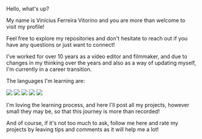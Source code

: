 Hello, what's up?

My name is Vinícius Ferreira Vitorino and you are more than welcome to visit my profile!

Feel free to explore my repositories and don't hesitate to reach out if you have any questions or just want to connect!

I've worked for over 10 years as a video editor and filmmaker, and due to changes in my thinking over the years and also as a way of updating myself, I'm currently in a career transition.

The languages I'm learning are:


<img src="https://cdn.jsdelivr.net/gh/devicons/devicon@latest/icons/javascript/javascript-original.svg" />
          
<img src="https://cdn.jsdelivr.net/gh/devicons/devicon@latest/icons/nodejs/nodejs-original-wordmark.svg" />
          
<img src="https://cdn.jsdelivr.net/gh/devicons/devicon@latest/icons/typescript/typescript-original.svg" />
            
<img src="https://cdn.jsdelivr.net/gh/devicons/devicon@latest/icons/discordjs/discordjs-original.svg" />
          
<img src="https://cdn.jsdelivr.net/gh/devicons/devicon@latest/icons/git/git-original.svg" />

          
I'm loving the learning process, and here I'll post all my projects, however small they may be, so that this journey is more than recorded!

And of course, if it's not too much to ask, follow me here and rate my projects by leaving tips and comments as it will help me a lot!

